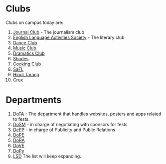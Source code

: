 <!-- TITLE: Student Organisations -->
<!-- SUBTITLE: Recognised student organisations at BITS Hyderabad are mostly of three types - clubs, which are usually focussed on extracurricular activities like dance, music, and drama. Departments, which primarily work for the fests ARENA, ATMOS, and Pearl. Technical Associations and Clubs are focussed on working in a specific area of science or technology.  -->

# Clubs
Clubs on campus today are:

1. [Journal Club](/orgs/journal-club) - The journalism club
2. [English Language Activities Society](/orgs/elas) - The literary club
3. [Dance Club](/orgs/dance-club)
4. [Music Club](/orgs/music-club)
5. [Dramatics Club](/orgs/dramatics-club)
6. [Shades](/orgs/shades)
7. [Cooking Club](/orgs/cooking-club)
8. [SaFL](/orgs/safl)
9. [Hindi Tarang](/orgs/hindi-tarang)
10. [Crux](/orgs/crux)
# Departments
1. [DoTA](/orgs/dota) - The department that handles websites, posters and apps related to fests.
2. [DoSM](/orgs/dosm) - in charge of negotiating with sponsors for fests
3. [DePP](/orgs/depp) - in charge of Publicity and Public Relations
4. [DoPE](/orgs/dope)
5. [DoRA](/orgs/dora) 
6. [DoVE](/orgs/dove) 
7. [DoPy](/orgs/dopy) 
8. [LSD](/orgs/lsd)
The list will keep expanding.